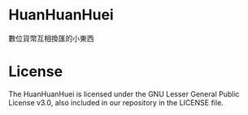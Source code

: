 # HuanHuanHuei

數位貨幣互相換匯的小東西

# License
The HuanHuanHuei is licensed under the GNU Lesser General Public License v3.0, also included in our repository in the LICENSE file.